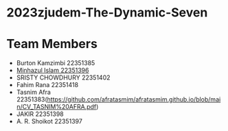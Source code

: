 # 2023zjudem-The-Dynamic-Seven

# Team Members 
* Burton Kamzimbi 22351385
* [Minhazul Islam 22351396](https://minhazul249602.github.io/cv/)
* SRISTY CHOWDHURY 22351402
* Fahim Rana 22351418
* Tasnim Afra 22351383(https://github.com/afratasmim/afratasmim.github.io/blob/main/CV_TASNIM%20AFRA.pdf)
* JAKIR 22351398
* A. R. Shoikot 22351397

